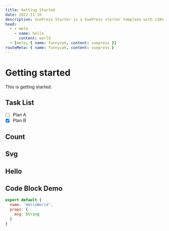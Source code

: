 ```yaml
---
title: Getting Started
date: 2022-11-16
description: VuePress Starter is a VuePress starter template with i18n support, built-in PWA, and more.
head:
  - - meta
    - name: hello
      content: world
  - [meta, { name: funnyzak, content: vuepress }]
routeMeta: { name: funnyzak, content: vuepress }
---
```


# Getting started

This is getting started.

## Task List

- [ ] Plan A
- [x] Plan B

## Count

<Count />

## Svg

<vp-icon name="leon" color="#3eaf7c" size="5em"/>

## Hello

<HelloWorld name="Leon" />

## Code Block Demo

```js
export default {
  name: 'HelloWorld',
  props: {
    msg: String
  }
}
```
